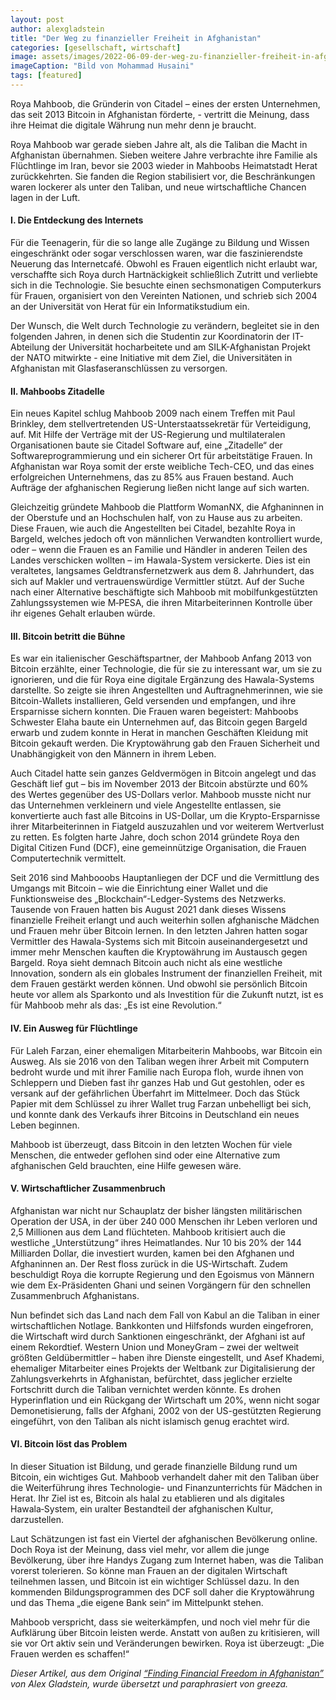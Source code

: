 ```yaml
---
layout: post
author: alexgladstein
title: "Der Weg zu finanzieller Freiheit in Afghanistan"
categories: [gesellschaft, wirtschaft]
image: assets/images/2022-06-09-der-weg-zu-finanzieller-freiheit-in-afghanistan/1.jpg
imageCaption: "Bild von Mohammad Husaini"
tags: [featured]
---
```


Roya Mahboob, die Gründerin von Citadel – eines der ersten Unternehmen, das seit 2013 Bitcoin in Afghanistan förderte, - vertritt die Meinung, dass ihre Heimat die digitale Währung nun mehr denn je braucht. 

Roya Mahboob war gerade sieben Jahre alt, als die Taliban die Macht in Afghanistan übernahmen. Sieben weitere Jahre verbrachte ihre Familie als Flüchtlinge im Iran, bevor sie 2003 wieder in Mahboobs Heimatstadt Herat zurückkehrten. Sie fanden die Region stabilisiert vor, die Beschränkungen waren lockerer als unter den Taliban, und neue wirtschaftliche Chancen lagen in der Luft. 

#### I. Die Entdeckung des Internets

Für die Teenagerin, für die so lange alle Zugänge zu Bildung und Wissen eingeschränkt oder sogar verschlossen waren, war die faszinierendste Neuerung das Internetcafé. Obwohl es Frauen eigentlich nicht erlaubt war, verschaffte sich Roya durch Hartnäckigkeit schließlich Zutritt und verliebte sich in die Technologie. Sie besuchte einen sechsmonatigen Computerkurs für Frauen, organisiert von den Vereinten Nationen, und schrieb sich 2004 an der Universität von Herat für ein Informatikstudium ein. 

Der Wunsch, die Welt durch Technologie zu verändern, begleitet sie in den folgenden Jahren, in denen sich die Studentin zur Koordinatorin der IT-Abteilung der Universität hocharbeitete und am SILK-Afghanistan Projekt der NATO mitwirkte - eine Initiative mit dem Ziel, die Universitäten in Afghanistan mit Glasfaseranschlüssen zu versorgen.

#### II. Mahboobs Zitadelle

Ein neues Kapitel schlug Mahboob 2009 nach einem Treffen mit Paul Brinkley, dem stellvertretenden US-Unterstaatssekretär für Verteidigung, auf. Mit Hilfe der Verträge mit der US-Regierung und multilateralen Organisationen baute sie Citadel Software auf, eine „Zitadelle“ der Softwareprogrammierung und ein sicherer Ort für arbeitstätige Frauen. In Afghanistan war Roya somit der erste weibliche Tech-CEO, und das eines erfolgreichen Unternehmens, das zu 85% aus Frauen bestand. Auch Aufträge der afghanischen Regierung ließen nicht lange auf sich warten. 

Gleichzeitig gründete Mahboob die Plattform WomanNX, die Afghaninnen in der Oberstufe und an Hochschulen half, von zu Hause aus zu arbeiten. Diese Frauen, wie auch die Angestellten bei Citadel, bezahlte Roya in Bargeld, welches jedoch oft von männlichen Verwandten kontrolliert wurde, oder – wenn die Frauen es an Familie und Händler in anderen Teilen des Landes verschicken wollten – im Hawala-System versickerte. Dies ist ein veraltetes, langsames Geldtransfernetzwerk aus dem 8. Jahrhundert, das sich auf Makler und vertrauenswürdige Vermittler stützt. Auf der Suche nach einer Alternative beschäftigte sich Mahboob mit mobilfunkgestützten Zahlungssystemen wie M‑PESA, die ihren Mitarbeiterinnen Kontrolle über ihr eigenes Gehalt erlauben würde. 

#### III. Bitcoin betritt die Bühne

Es war ein italienischer Geschäftspartner, der Mahboob Anfang 2013 von Bitcoin erzählte, einer Technologie, die für sie zu interessant war, um sie zu ignorieren, und die für Roya eine digitale Ergänzung des Hawala-Systems darstellte. So zeigte sie ihren Angestellten und Auftragnehmerinnen, wie sie Bitcoin-Wallets installieren, Geld versenden und empfangen, und ihre Ersparnisse sichern konnten. Die Frauen waren begeistert: Mahboobs Schwester Elaha baute ein Unternehmen auf, das Bitcoin gegen Bargeld erwarb und zudem konnte in Herat in manchen Geschäften Kleidung mit Bitcoin gekauft werden. Die Kryptowährung gab den Frauen Sicherheit und Unabhängigkeit von den Männern in ihrem Leben.

Auch Citadel hatte sein ganzes Geldvermögen in Bitcoin angelegt und das Geschäft lief gut – bis im November 2013 der Bitcoin abstürzte und 60% des Wertes gegenüber des US-Dollars verlor. Mahboob musste nicht nur das Unternehmen verkleinern und viele Angestellte entlassen, sie konvertierte auch fast alle Bitcoins in US-Dollar, um die Krypto-Ersparnisse ihrer Mitarbeiterinnen in Fiatgeld auszuzahlen und vor weiterem Wertverlust zu retten. Es folgten harte Jahre, doch schon 2014 gründete Roya den Digital Citizen Fund (DCF), eine gemeinnützige Organisation, die Frauen Computertechnik vermittelt. 

Seit 2016 sind Mahbooobs Hauptanliegen der DCF und die Vermittlung des Umgangs mit Bitcoin – wie die Einrichtung einer Wallet und die Funktionsweise des „Blockchain“-Ledger-Systems des Netzwerks. Tausende von Frauen hatten bis August 2021 dank dieses Wissens finanzielle Freiheit erlangt und auch weiterhin sollen afghanische Mädchen und Frauen mehr über Bitcoin lernen. In den letzten Jahren hatten sogar Vermittler des Hawala-Systems sich mit Bitcoin auseinandergesetzt und immer mehr Menschen kauften die Kryptowährung im Austausch gegen Bargeld. Roya sieht demnach Bitcoin auch nicht als eine westliche Innovation, sondern als ein globales Instrument der finanziellen Freiheit, mit dem Frauen gestärkt werden können. Und obwohl sie persönlich Bitcoin heute vor allem als Sparkonto und als Investition für die Zukunft nutzt, ist es für Mahboob mehr als das: „Es ist eine Revolution.“

#### IV. Ein Ausweg für Flüchtlinge

Für Laleh Farzan, einer ehemaligen Mitarbeiterin Mahboobs, war Bitcoin ein Ausweg. Als sie 2016 von den Taliban wegen ihrer Arbeit mit Computern bedroht wurde und mit ihrer Familie nach Europa floh, wurde ihnen von Schleppern und Dieben fast ihr ganzes Hab und Gut gestohlen, oder es versank auf der gefährlichen Überfahrt im Mittelmeer. Doch das Stück Papier mit dem Schlüssel zu ihrer Wallet trug Farzan unbehelligt bei sich, und konnte dank des Verkaufs ihrer Bitcoins in Deutschland ein neues Leben beginnen. 

Mahboob ist überzeugt, dass Bitcoin in den letzten Wochen für viele Menschen, die entweder geflohen sind oder eine Alternative zum afghanischen Geld brauchten, eine Hilfe gewesen wäre. 

#### V. Wirtschaftlicher Zusammenbruch

Afghanistan war nicht nur Schauplatz der bisher längsten militärischen Operation der USA, in der über 240 000 Menschen ihr Leben verloren und 2,5 Millionen aus dem Land flüchteten. Mahboob kritisiert auch die westliche „Unterstützung“ ihres Heimatlandes. Nur 10 bis 20% der 144 Milliarden Dollar, die investiert wurden, kamen bei den Afghanen und Afghaninnen an. Der Rest floss zurück in die US-Wirtschaft. Zudem beschuldigt Roya die korrupte Regierung und den Egoismus von Männern wie dem Ex-Präsidenten Ghani und seinen Vorgängern für den schnellen Zusammenbruch Afghanistans. 

Nun befindet sich das Land nach dem Fall von Kabul an die Taliban in einer wirtschaftlichen Notlage. Bankkonten und Hilfsfonds wurden eingefroren, die Wirtschaft wird durch Sanktionen eingeschränkt, der Afghani ist auf einem Rekordtief. Western Union und MoneyGram – zwei der weltweit größten Geldübermittler – haben ihre Dienste eingestellt, und Asef Khademi, ehemaliger Mitarbeiter eines Projekts der Weltbank zur Digitalisierung der Zahlungsverkehrts in Afghanistan, befürchtet, dass jeglicher erzielte Fortschritt durch die Taliban vernichtet werden könnte. Es drohen Hyperinflation und ein Rückgang der Wirtschaft um 20%, wenn nicht sogar Demonetisierung, falls der Afghani, 2002 von der US-gestützten Regierung eingeführt, von den Taliban als nicht islamisch genug erachtet wird. 

#### VI. Bitcoin löst das Problem

In dieser Situation ist Bildung, und gerade finanzielle Bildung rund um Bitcoin, ein wichtiges Gut. Mahboob verhandelt daher mit den Taliban über die Weiterführung ihres Technologie- und Finanzunterrichts für Mädchen in Herat. Ihr Ziel ist es, Bitcoin als halal zu etablieren und als digitales Hawala‑System, ein uralter Bestandteil der afghanischen Kultur, darzustellen. 

Laut Schätzungen ist fast ein Viertel der afghanischen Bevölkerung online. Doch Roya ist der Meinung, dass viel mehr, vor allem die junge Bevölkerung, über ihre Handys Zugang zum Internet haben, was die Taliban vorerst tolerieren. So könne man Frauen an der digitalen Wirtschaft teilnehmen lassen, und Bitcoin ist ein wichtiger Schlüssel dazu. In den kommenden Bildungsprogrammen des DCF soll daher die Kryptowährung und das Thema „die eigene Bank sein“ im Mittelpunkt stehen. 

Mahboob verspricht, dass sie weiterkämpfen, und noch viel mehr für die Aufklärung über Bitcoin leisten werde. Anstatt von außen zu kritisieren, will sie vor Ort aktiv sein und Veränderungen bewirken. Roya ist überzeugt: „Die Frauen werden es schaffen!“

_Dieser Artikel, aus dem Original [“Finding Financial Freedom in Afghanistan”](https://bitcoinmagazine.com/culture/bitcoin-financial-freedom-in-afghanistan) von Alex Gladstein, wurde übersetzt und paraphrasiert von greeza._